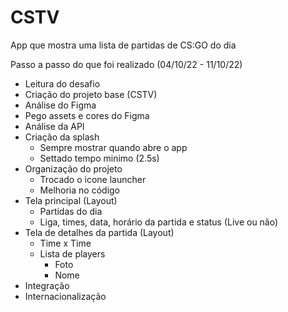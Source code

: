 # CSTV

App que mostra uma lista de partidas de CS:GO do dia


Passo a passo do que foi realizado (04/10/22 - 11/10/22)

- Leitura do desafio
- Criação do projeto base (CSTV)
- Análise do Figma
- Pego assets e cores do Figma
- Análise da API
- Criação da splash
	- Sempre mostrar quando abre o app
	- Settado tempo minimo (2.5s)
- Organização do projeto
	- Trocado o icone launcher
	- Melhoria no código
- Tela principal (Layout)
	- Partidas do dia
	- Liga, times, data, horário da partida e status (Live ou não)
- Tela de detalhes da partida (Layout)
	- Time x Time
	- Lista de players
		- Foto
		- Nome
- Integração
- Internacionalização
